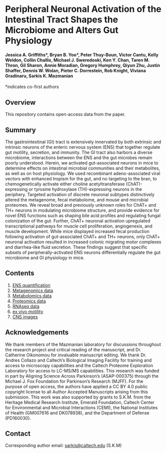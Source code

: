 # Peripheral Neuronal Activation of the Intestinal Tract Shapes the Microbiome and Alters Gut Physiology
####  Jessica A. Griffiths*, Bryan B. Yoo*, Peter Thuy-Boun, Victor Cantu, Kelly Weldon, Collin Challis, Michael J. Sweredoski, Ken Y. Chan, Taren M. Thron, Gil Sharon, Annie Moradian, Gregory Humphrey, Qiyun Zhu, Justin Shaffer, Dennis W. Wolan, Pieter C. Dorrestein, Rob Knight, Viviana Gradinaru, Sarkis K. Mazmanian

*indicates co-first authors

## Overview

This repository contains open-access data from the paper. 

## Summary

The gastrointestinal (GI) tract is extensively innervated by both extrinsic and intrinsic neurons of the enteric nervous system (ENS) that together regulate gut motility, secretion, and immunity. The GI tract also harbors a diverse microbiome, interactions between the ENS and the gut microbes remain poorly understood. Herein, we activated gut-associated neurons in mice to determine effects on intestinal microbial communities and their metabolites, as well as on host physiology. We used recombinant adeno-associated viral vectors with enhanced tropism for the gut, and no targeting to the bran, to chemogenetically activate either choline acetyltransferase (ChAT)-expressing or tyrosine hydroxylase (TH)-expressing neurons in the periphery. Targeted activation of discrete neuronal subtypes distinctively altered the metagenome, fecal metabolome, and mouse and microbial proteomes. We reveal broad and previously unknown roles for ChAT+ and TH+ neurons in modulating microbiome structure, and provide evidence for novel ENS functions such as shaping bile acid profiles and regulating fungal colonization of the gut. Further, ChAT+ neuronal activation upregulated transcriptional pathways for muscle cell proliferation, angiogenesis, and muscle development. While mice displayed increased fecal production following activation of gut-associated ChAT+ and TH+ neurons, only ChAT+ neuronal activation resulted in increased colonic migrating motor complexes and diarrhea-like fluid secretion. These findings suggest that specific subsets of peripherally-activated ENS neurons differentially regulate the gut microbiome and GI physiology in mice.
 


## Contents
1. [ENS quantification](https://github.com/jessicagriffiths/Yoo_et_al_2021/tree/main/ENS%20quantification)
2. [Metagenomics data](https://github.com/jessicagriffiths/Yoo_et_al_2021/tree/main/metagenomics)
3. [Metabolomics data](https://github.com/jessicagriffiths/Yoo_et_al_2021/tree/main/metabolomics)
4. [Proteomics data](https://github.com/jessicagriffiths/Yoo_et_al_2021/tree/main/proteomics)
5. [RNAseq data](https://github.com/jessicagriffiths/Yoo_et_al_2021/tree/main/RNAseq)
6. [ex vivo motility](https://github.com/jessicagriffiths/Yoo_et_al_2021/tree/main/ex_vivo_motility)
7. [CNS images](https://github.com/jessicagriffiths/Yoo_et_al_2021/tree/main/CNS_images)



## Acknowledgements

We thank members of the Mazmanian laboratory for discussions throughout the research project and critical reading of the manuscript, and Dr. Catherine Oikonomou for invaluable manuscript editing. We thank Dr. Andres Collazo and Caltech’s Biological Imaging Facility for training and access to microscopy capabilities and the Caltech Proteome Exploration Laboratory for access to LC-MS/MS capabilities. This research was funded in part by Aligning Science Across Parkinson’s (ASAP-000375) through the Michael J. Fox Foundation for Parkinson’s Research (MJFF). For the purpose of open access, the authors have applied a CC BY 4.0 public copyright license to all Author Accepted Manuscripts arising from this submission. This work was also supported by grants to S.K.M. from the Heritage Medical Research Institute, Emerald Foundation, Caltech Center for Environmental and Microbial Interactions (CEMI), the National Institutes of Health (GM007616 and DK078938), and the Department of Defense (PD160030).

## Contact
Corresponding author email: sarkis@caltech.edu (S.K.M)

